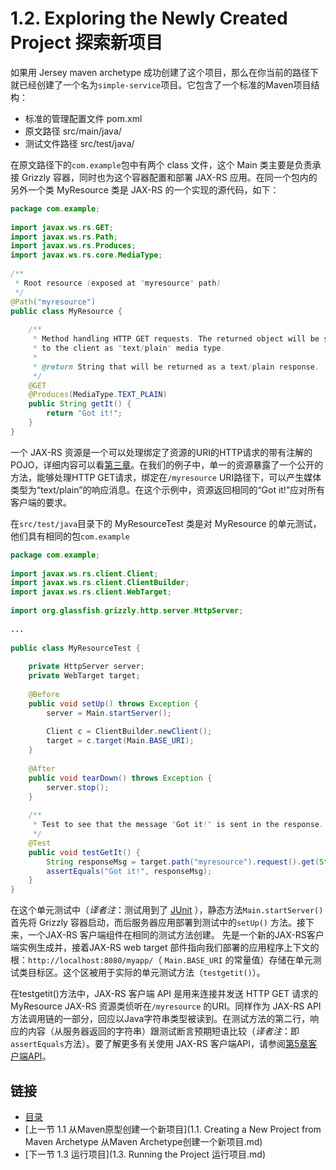 1.2. Exploring the Newly Created Project 探索新项目
========================

如果用 Jersey maven archetype 成功创建了这个项目，那么在你当前的路径下就已经创建了一个名为`simple-service`项目。它包含了一个标准的Maven项目结构：

* 标准的管理配置文件 pom.xml
* 原文路径 src/main/java/
* 测试文件路径 src/test/java/

在原文路径下的`com.example`包中有两个 class 文件，这个 Main 类主要是负责承接 Grizzly 容器，同时也为这个容器配置和部署 JAX-RS 应用。在同一个包内的另外一个类 MyResource 类是 JAX-RS 的一个实现的源代码，如下： 

```java
package com.example;
 
import javax.ws.rs.GET;
import javax.ws.rs.Path;
import javax.ws.rs.Produces;
import javax.ws.rs.core.MediaType;
 
/**
 * Root resource (exposed at "myresource" path)
 */
@Path("myresource")
public class MyResource {
 
    /**
     * Method handling HTTP GET requests. The returned object will be sent
     * to the client as "text/plain" media type.
     *
     * @return String that will be returned as a text/plain response.
     */
    @GET
    @Produces(MediaType.TEXT_PLAIN)
    public String getIt() {
        return "Got it!";
    }
}
```

一个 JAX-RS 资源是一个可以处理绑定了资源的URI的HTTP请求的带有注解的POJO，详细内容可以看[第三章](https://jersey.java.net/documentation/latest/user-guide.html#jaxrs-resources)。在我们的例子中，单一的资源暴露了一个公开的方法，能够处理HTTP GET请求，绑定在`/myresource` URI路径下，可以产生媒体类型为“text/plain”的响应消息。在这个示例中，资源返回相同的“Got it!”应对所有客户端的要求。

在`src/test/java`目录下的 MyResourceTest 类是对 MyResource 的单元测试，他们具有相同的包`com.example`

```java
package com.example;
 
import javax.ws.rs.client.Client;
import javax.ws.rs.client.ClientBuilder;
import javax.ws.rs.client.WebTarget;
 
import org.glassfish.grizzly.http.server.HttpServer;
 
...
 
public class MyResourceTest {
 
    private HttpServer server;
    private WebTarget target;
 
    @Before
    public void setUp() throws Exception {
        server = Main.startServer();
 
        Client c = ClientBuilder.newClient();
        target = c.target(Main.BASE_URI);
    }
 
    @After
    public void tearDown() throws Exception {
        server.stop();
    }
 
    /**
     * Test to see that the message "Got it!" is sent in the response.
     */
    @Test
    public void testGetIt() {
        String responseMsg = target.path("myresource").request().get(String.class);
        assertEquals("Got it!", responseMsg);
    }
}
```

在这个单元测试中（*译者注*：测试用到了 [JUnit](junit.org) ），静态方法`Main.startServer()`首先将 Grizzly 容器启动，而后服务器应用部署到测试中的`setUp()` 方法。接下来，一个JAX-RS 客户端组件在相同的测试方法创建。 先是一个新的JAX-RS客户端实例生成并，接着JAX-RS web target 部件指向我们部署的应用程序上下文的根：`http://localhost:8080/myapp/`（ `Main.BASE_URI` 的常量值）存储在单元测试类目标区。这个区被用于实际的单元测试方法（`testgetit()`）。

在testgetit()方法中，JAX-RS 客户端 API 是用来连接并发送 HTTP GET 请求的  MyResource  JAX-RS 资源类侦听在`/myresource` 的URI。同样作为 JAX-RS API 方法调用链的一部分，回应以Java字符串类型被读到。在测试方法的第二行，响应的内容（从服务器返回的字符串）跟测试断言预期短语比较（*译者注*：即`assertEquals`方法）。要了解更多有关使用 JAX-RS 客户端API，请参阅[第5章客户端API](https://jersey.java.net/documentation/latest/user-guide.html#client)。

## 链接
* [目录](../目录.md)
* [上一节 1.1 从Maven原型创建一个新项目](1.1. Creating a New Project from Maven Archetype 从Maven Archetype创建一个新项目.md)
* [下一节 1.3 运行项目](1.3. Running the Project 运行项目.md)